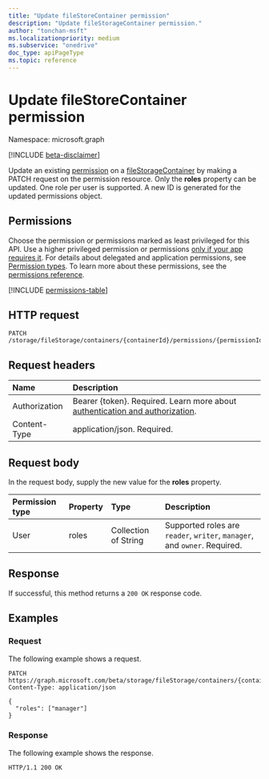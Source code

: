 ```yaml
---
title: "Update fileStoreContainer permission"
description: "Update fileStorageContainer permission."
author: "tonchan-msft"
ms.localizationpriority: medium
ms.subservice: "onedrive"
doc_type: apiPageType
ms.topic: reference
---
```


# Update fileStoreContainer permission


Namespace: microsoft.graph

[!INCLUDE [beta-disclaimer](../../includes/beta-disclaimer.md)]

Update an existing [permission](../resources/permission.md) on a [fileStorageContainer](../resources/filestoragecontainer.md) by making a PATCH request on the permission resource. Only the **roles** property can be updated.  One role per user is supported. A new ID is generated for the updated permissions object.


## Permissions

Choose the permission or permissions marked as least privileged for this API. Use a higher privileged permission or permissions [only if your app requires it](/graph/permissions-overview#best-practices-for-using-microsoft-graph-permissions). For details about delegated and application permissions, see [Permission types](/graph/permissions-overview#permission-types). To learn more about these permissions, see the [permissions reference](/graph/permissions-reference).

<!-- { "blockType": "permissions", "name": "filestoragecontainer_update_permissions" } -->
[!INCLUDE [permissions-table](../includes/permissions/filestoragecontainer-update-permissions-permissions.md)]

## HTTP request

<!-- {
  "blockType": "ignored"
}
-->
``` http
PATCH /storage/fileStorage/containers/{containerId}/permissions/{permissionId}
```

## Request headers
|Name|Description|
|:---|:---|
|Authorization|Bearer {token}. Required. Learn more about [authentication and authorization](/graph/auth/auth-concepts).|
|Content-Type|application/json. Required.|

## Request body
In the request body, supply the new value for the **roles** property.

|Permission type|Property|Type|Description|
|:---|:---|:---|:---|
|User|roles|Collection of String|Supported roles are `reader`, `writer`, `manager`, and `owner`. Required.|


## Response

If successful, this method returns a `200 OK` response code.

## Examples

### Request
The following example shows a request.
<!-- {
  "blockType": "request",
  "name": "update_filestoragecontainer_permissions"
}
-->
``` http
PATCH https://graph.microsoft.com/beta/storage/fileStorage/containers/{containerId}/permissions/{permissionId}
Content-Type: application/json

{
  "roles": ["manager"]
}
```
### Response
The following example shows the response.
<!-- {
  "blockType": "response",
  "truncated": true
}
-->
``` http
HTTP/1.1 200 OK
```

